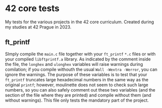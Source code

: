 # 42 core tests
My tests for the various projects in the 42 core curriculum. Created during my studies at 42 Prague in 2023.

## ft_printf
SImply compile the `main.c` file together with your `ft_printf` `*.c` files or with your compiled `libftprintf.a` library. As indicated by the comment inside the file, the `longhex` and `ulonghex` variables will raise warnings during comilation; if you compile withouth the usual `Wall -Wextra -Werror`, you can ignore the warnings. The purpose of these variables is to test that your `ft_printf` truncates large hexadecimal numbers in the same way as the original `printf`; however, moulinette does not seem to check such large numbers, so you can also safely comment out these two variables (and the section of the file where they are printed) and compile without them (and without warnings). This file only tests the mandatory part of the project.

